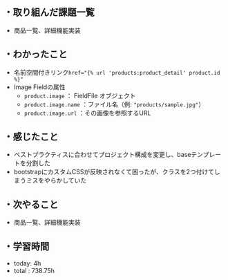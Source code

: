 ## ・取り組んだ課題一覧
- 商品一覧、詳細機能実装

## ・わかったこと
- 名前空間付きリンク`href="{% url 'products:product_detail' product.id %}"`
- Image Fieldの属性
  -  `product.image` ： FieldFile オブジェクト
  - `product.image.name` ：ファイル名（例: `"products/sample.jpg"`）
  - `product.image.url` ：その画像を参照するURL



## ・感じたこと
- ベストプラクティスに合わせてプロジェクト構成を変更し、baseテンプレートを分割した
- bootstrapにカスタムCSSが反映されなくて困ったが、クラスを2つ付けてしまうミスをやらかしていた




## ・次やること
- 商品一覧、詳細機能実装　
　
## ・学習時間
- today:  4h
- total  : 738.75h 



